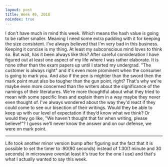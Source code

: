 ```yaml
---
layout: post
title: Week 49, 2018
noindex: true
---
```

I don't have much in mind this week. Which means the hash value is going to be rather smaller. Meaning I need some extra padding with it for keeping the size consistent. I've always believed that I'm very bad in this business. Keeping it concise is my thing. At least my subconscious mind loves to think so. But wait, has it been always like this? After careful consideration I have figured out at least one aspect of my life where I was rather elaborate. It is none other than the exam papers up until I started my undergrad. "The customer is always right" and it's even more prominent when the consumer is going to mark you. And also if the pen is mightier than the sword then the mark point must also be tougher than the gun point, right? That's why we're maybe even more concerned than the writers about the significance of the namings of their literatures. We're more thoughtful about what they tried to mean with some specific lines and explain them in a way maybe they never even thought of. I've always wondered about the way they'd react if they could come to see our bisection of their writings. Would they be able to keep up with our level of expectation if they’d know what we think? Or would they go like, "We haven't thought that far when writing, please believe!"? I guess we'll never know the answer and on our defense, we were on mark point.

___

Life took another minor version bump after figuring out the fact that it is possible to set the timer to :90(90 seconds) instead of 1:30(1 minute and 30 seconds) in microwave oven(at least it's true for the one I use) and that's what I actually wanted to say this week.
